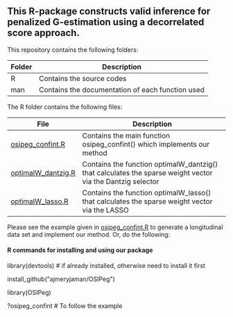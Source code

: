 ## This R-package constructs valid inference for penalized G-estimation using a decorrelated score approach.

This repository contains the following folders:

Folder | Description
--- | ---
R | Contains the source codes
man | Contains the documentation of each function used

The R folder contains the following files:

File | Description
--- | ---
[osipeg_confint.R](https://github.com/ajmeryjaman/UPoSIPeG/blob/main/R/osipeg_confint.R) | Contains the main function osipeg_confint() which implements our method
[optimalW_dantzig.R](https://github.com/ajmeryjaman/UPoSIPeG/blob/main/R/optimalW_dantzig.R) | Contains the function optimalW_dantzig() that calculates the sparse weight vector via the Dantzig selector 
[optimalW_lasso.R](https://github.com/ajmeryjaman/UPoSIPeG/blob/main/R/optimalW_lasso.R) | Contains the function optimalW_lasso() that calculates the sparse weight vector via the LASSO 

Please see the example given in [osipeg_confint.R](https://github.com/ajmeryjaman/UPoSIPeG/blob/main/R/osipeg_confint.R) to generate a longitudinal data set and implement our method. Or, do the following:

#### R commands for installing and using our package

library(devtools) # if already installed, otherwise need to install it first

install_github("ajmeryjaman/OSIPeg")

library(OSIPeg)

?osipeg_confint # To follow the example


